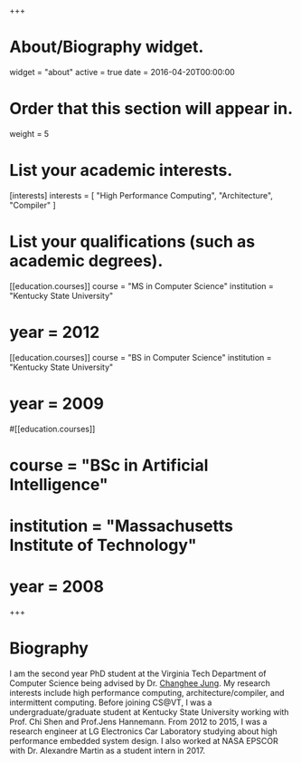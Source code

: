+++
# About/Biography widget.
widget = "about"
active = true
date = 2016-04-20T00:00:00

# Order that this section will appear in.
weight = 5

# List your academic interests.
[interests]
  interests = [
    "High Performance Computing",
    "Architecture",
    "Compiler"
  ]

# List your qualifications (such as academic degrees).
[[education.courses]]
  course = "MS in Computer Science"
  institution = "Kentucky State University"
#  year = 2012

[[education.courses]]
  course = "BS in Computer Science"
  institution = "Kentucky State University"
#  year = 2009

#[[education.courses]]
#  course = "BSc in Artificial Intelligence"
#  institution = "Massachusetts Institute of Technology"
#  year = 2008
 
+++

# Biography
I am the second year PhD student at the Virginia Tech Department of Computer Science being advised by Dr. [Changhee Jung](https://people.cs.vt.edu/chjung).
My research interests include high performance computing, architecture/compiler, and intermittent computing.
Before joining CS@VT, I was a undergraduate/graduate student at Kentucky State University working with Prof. Chi Shen and Prof.Jens Hannemann.
From 2012 to 2015, I was a research engineer at LG Electronics Car Laboratory studying about high performance embedded system design.
I also worked at NASA EPSCOR with Dr. Alexandre Martin as a student intern in 2017.

